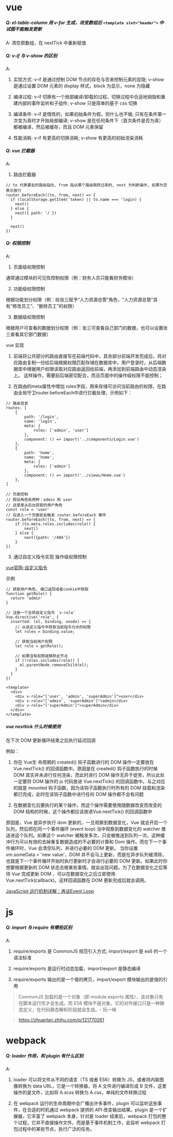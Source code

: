 # vue

##### Q: el-table-column 用 v-for 生成，改变数组后 `<template slot="header">` 中试图不能触发更新

A: 清空原数组，在 nextTick 中重新赋值

##### Q: v-if 与 v-show 的区别

A:
1. 实现方式: v-if 是通过控制 DOM 节点的存在与否来控制元素的显隐; v-show 是通过设置 DOM 元素的 display 样式，block 为显示，none 为隐藏

2. 编译过程: v-if 切换有一个局部编译/卸载的过程，切换过程中合适地销毁和重建内部的事件监听和子组件; v-show 只是简单的基于 css 切换

3. 编译条件: v-if 是惰性的，如果初始条件为假，则什么也不做; 只有在条件第一次变为真时才开始局部编译; v-show 是在任何条件下（首次条件是否为真）都被编译，然后被缓存，而且 DOM 元素保留

4. 性能消耗: v-if 有更高的切换消耗; v-show 有更高的初始渲染消耗

##### Q: vue 拦截器

A:
1. 路由拦截器

```
// to 代表要去的路由指向, from 指从哪个路由跳转过来的, next 为判断操作, 如果为空表示放行
router.beforeEach((to, from, next) => {
  if (localStorage.getItem('token) || to.name === 'login) {
    next()
  } else {
    next({ path: '/ })
  }

  next()
})
```

##### Q: 权限控制

A:
1. 页面级权限控制

通常通过模块的可见性控制权限（例：财务人员只能看财务模块）

2. 功能级权限控制

根据功能划分权限（例：给张三赋予“人力资源总管”角色，“人力资源总管”具有“修改员工”、“删除员工”的权限）

3. 数据级权限控制

根据用户可查看的数据划分权限（例：张三可查看自己部门的数据，也可以设置张三查看其它部门数据）

vue 实现
1. 前端将公共部分的路由直接写在前端代码中，其余部分前端开发完成后，将对应路由复制一份给后端根据权限匹配存储在数据库中，用户登录时，从后端数据库中根据用户权限读取对应路由返回给前端，再添加到前端路由中动态渲染上。
这样操作，需要前后端密切配合，而且页面中的操作级权限不能控制；

2. 在路由的meta属性中增加 roles字段，用来存储可访问当前路由的权限，在路由全局守卫router.beforeEach中进行拦截处理，示例如下：

```
// 路由信息
routes: [
    {
        path: '/login',
        name: 'login',
        meta: {
            roles: ['admin', 'user']
        },
        component: () => import('../components/Login.vue')
    },
    {
        path: 'home',
        name: 'home',
        meta: {
            roles: ['admin']
        },
        component: () => import('../views/Home.vue')
    },
]
```

```
// 页面控制
// 假设角色有两种：admin 和 user
// 这里是从后台获取的用户角色
const role = 'user'
// 在进入一个页面前会触发 router.beforeEach 事件
router.beforeEach((to, from, next) => {
    if (to.meta.roles.includes(role)) {
        next()
    } else {
        next({path: '/404'})
    }
})
```

3. 通过自定义指令实现 操作级权限控制

[vue官网-自定义指令](https://cn.vuejs.org/v2/guide/custom-directive.html)

示例

```
// 获取用户角色, 接口返回或者cookie中获取
function getRole() {
  return 'admin'
}
 
// 注册一个全局自定义指令 `v-role`
Vue.directive('role', {
  inserted: (el, binding, vnode) => {
    // 从自定义指令中获取当前指令允许的权限
    let roles = binding.value;
 
    // 获取当前用户权限
    let role = getRole();
 
    // 如果没有权限就移除此节点
    if (!roles.includes(role)) {
      el.parentNode.removeChild(el);
    }
  }
})
```

```
<template>
  <div>
    <div v-role="['user', 'admin', 'superAdmin']">user</div>
    <div v-role="['admin', 'superAdmin']">admin</div>
    <div v-role="['superAdmin']">superAdmin</div>
  </div>
</template>
```

##### vue nexttick 什么时候使用

在下次 DOM 更新循环结束之后执行延迟回调

例如：

1. 你在 Vue生 命周期的 created() 钩子函数进行的 DOM 操作一定要放在 Vue.nextTick() 的回调函数中。原因是在 created() 钩子函数执行的时候 DOM 其实并未进行任何渲染，而此时进行 DOM 操作无异于徒劳，所以此处一定要将 DOM 操作的 js 代码放进 Vue.nextTick() 的回调函数中。与之对应的就是 mounted 钩子函数，因为该钩子函数执行时所有的 DOM 挂载和渲染都已完成，此时在该钩子函数中进行任何 DOM 操作都不会有问题

2. 在数据变化后要执行的某个操作，而这个操作需要使用随数据改变而改变的 DOM 结构的时候，这个操作都应该放进Vue.nextTick() 的回调函数中

原因是，Vue 是异步执行 dom 更新的，一旦观察到数据变化，Vue 就会开启一个队列，然后把在同一个事件循环 (event loop) 当中观察到数据变化的 watcher 推送进这个队列。如果这个 watcher 被触发多次，只会被推送到队列一次。这种缓冲行为可以有效的去掉重复数据造成的不必要的计算和 Dom 操作。而在下一个事件循环时，Vue 会清空队列，并进行必要的 DOM 更新。
当你设置 vm.someData = 'new value'，DOM 并不会马上更新，而是在异步队列被清除，也就是下一个事件循环开始时执行更新时才会进行必要的 DOM 更新。如果此时你想要根据更新的 DOM 状态去做某些事情，就会出现问题。为了在数据变化之后等待 Vue 完成更新 DOM ，可以在数据变化之后立即使用 Vue.nextTick(callback)。这样回调函数在 DOM 更新完成后就会调用。

[JavaScript 运行机制详解：再谈Event Loop](http://www.ruanyifeng.com/blog/2014/10/event-loop.html)

# js

##### Q: import 与 require 有哪些区别

A:
1. require/exports 是 CommonJS 规范引入方式; import/export 是 es6 的一个语法标准

2. require/exports 是运行时动态加载，import/export 是静态编译

3. require/exports 输出的是一个值的拷贝，import/export 模块输出的是值的引用

> CommonJS 加载的是一个对象（即 module.exports 属性），该对象只有在脚本运行完才会生成。而 ES6 模块不是对象，它的对外接口只是一种静态定义，在代码静态解析阶段就会生成。- 阮一峰

> https://zhuanlan.zhihu.com/p/121770261

# webpack

##### Q: loader 作用，和 plugin 有什么区别

A: 
1. loader 可以将文件从不同的语言（TS 或者 ES6）转换为 JS，或者将内联图像转换为 data URL，它是一个转换器，将 A 文件进行编译形成 B 文件，这里操作的是文件，比如将 A.scss 转换为 A.css，单纯的文件转换过程

2. 在 webpack 运行的生命周期中会广播出许多事件，plugin 可以监听这些事件，在合适的时机通过 webpack 提供的 API 改变输出结果。plugin 是一个扩展器，它丰富了 webpack 本身，针对是 loader 结束后，webpack 打包的整个过程，它并不直接操作文件，而是基于事件机制工作，会监听 webpack 打包过程中的某些节点，执行广泛的任务。

